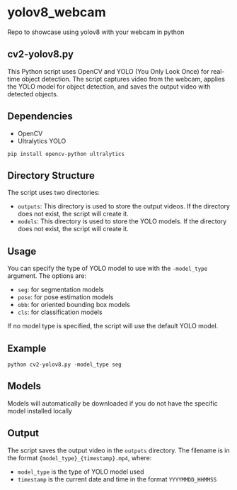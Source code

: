 # yolov8_webcam
Repo to showcase using yolov8 with your webcam in python

## cv2-yolov8.py

This Python script uses OpenCV and YOLO (You Only Look Once) for real-time object detection. The script captures video from the webcam, applies the YOLO model for object detection, and saves the output video with detected objects.

## Dependencies

- OpenCV
- Ultralytics YOLO
```
pip install opencv-python ultralytics
```

## Directory Structure

The script uses two directories:

- `outputs`: This directory is used to store the output videos. If the directory does not exist, the script will create it.
- `models`: This directory is used to store the YOLO models. If the directory does not exist, the script will create it.

## Usage

You can specify the type of YOLO model to use with the `-model_type` argument. The options are:

- `seg`: for segmentation models
- `pose`: for pose estimation models
- `obb`: for oriented bounding box models
- `cls`: for classification models

If no model type is specified, the script will use the default YOLO model.

## Example

`python cv2-yolov8.py -model_type seg`

## Models

Models will automatically be downloaded if you do not have the specific model installed locally

## Output

The script saves the output video in the `outputs` directory. The filename is in the format `{model_type}_{timestamp}.mp4`, where:

- `model_type` is the type of YOLO model used
- `timestamp` is the current date and time in the format `YYYYMMDD_HHMMSS`